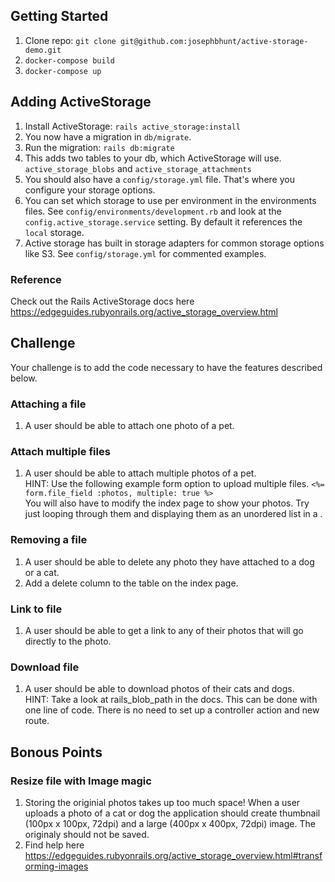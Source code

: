 ## Getting Started
1. Clone repo: `git clone git@github.com:josephbhunt/active-storage-demo.git`
2. `docker-compose build`
3. `docker-compose up`

## Adding ActiveStorage
1. Install ActiveStorage: `rails active_storage:install`
2. You now have a migration in `db/migrate`.
3. Run the migration: `rails db:migrate`
4. This adds two tables to your db, which ActiveStorage will use. `active_storage_blobs` and `active_storage_attachments`
5. You should also have a `config/storage.yml` file. That's where you configure your storage options.
6. You can set which storage to use per environment in the environments files. See `config/environments/development.rb` and look at the `config.active_storage.service` setting. By default it references the `local` storage.
7. Active storage has built in storage adapters for common storage options like S3. See `config/storage.yml` for commented examples.

### Reference
Check out the Rails ActiveStorage docs here https://edgeguides.rubyonrails.org/active_storage_overview.html

## Challenge
Your challenge is to add the code necessary to have the features described below.

### Attaching a file
1. A user should be able to attach one photo of a pet.

### Attach multiple files
1. A user should be able to attach multiple photos of a pet.  
HINT: Use the following example form option to upload multiple files.
`<%= form.file_field :photos, multiple: true %>`  
You will also have to modify the index page to show your photos. Try just looping through them and displaying them as an unordered list in a <td></td>.

### Removing a file
1. A user should be able to delete any photo they have attached to a dog or a cat.  
2. Add a delete column to the table on the index page.

### Link to file
1. A user should be able to get a link to any of their photos that will go directly to the photo.

### Download file
1. A user should be able to download photos of their cats and dogs.  
HINT: Take a look at rails_blob_path in the docs. This can be done with one line of code. There is no need to set up a controller action and new route.

## Bonous Points
### Resize file with Image magic
1. Storing the originial photos takes up too much space! When a user uploads a photo of a cat or dog the application should create thumbnail (100px x 100px, 72dpi) and a large (400px x 400px, 72dpi) image. The originaly should not be saved.  
2. Find help here https://edgeguides.rubyonrails.org/active_storage_overview.html#transforming-images
